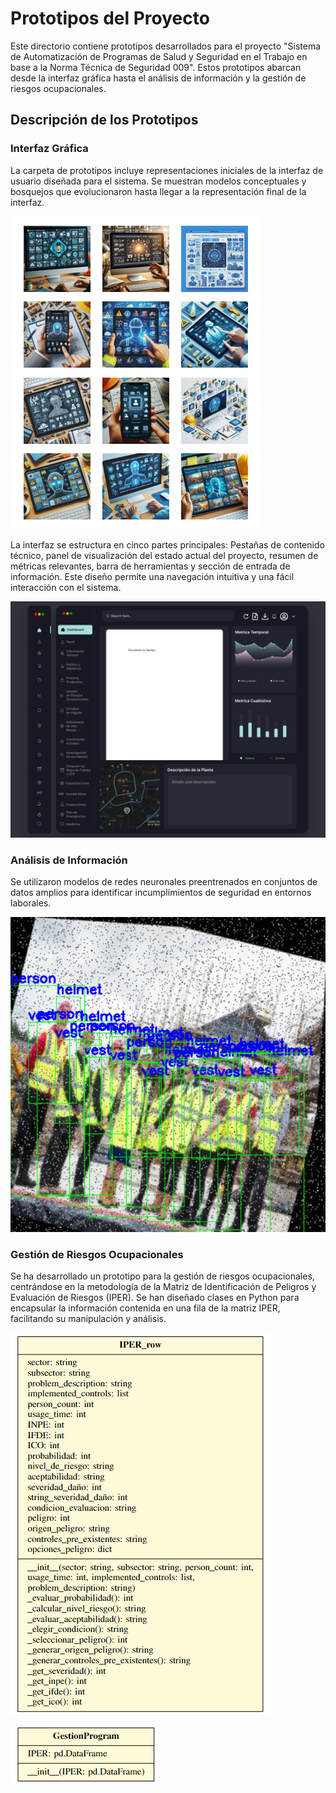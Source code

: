 # Prototipos del Proyecto

Este directorio contiene prototipos desarrollados para el proyecto "Sistema de Automatización de Programas de Salud y Seguridad en el Trabajo en base a la Norma Técnica de Seguridad 009". Estos prototipos abarcan desde la interfaz gráfica hasta el análisis de información y la gestión de riesgos ocupacionales.

## Descripción de los Prototipos

### Interfaz Gráfica

La carpeta de prototipos incluye representaciones iniciales de la interfaz de usuario diseñada para el sistema. Se muestran modelos conceptuales y bosquejos que evolucionaron hasta llegar a la representación final de la interfaz.

![Arte Conceptual de la Interfaz del Sistema](images/conceptArt.png)

La interfaz se estructura en cinco partes principales: Pestañas de contenido técnico, panel de visualización del estado actual del proyecto, resumen de métricas relevantes, barra de herramientas y sección de entrada de información. Este diseño permite una navegación intuitiva y una fácil interacción con el sistema.

![Prototipo de la Interfaz del Sistema](images/Dashboard.png)

### Análisis de Información

Se utilizaron modelos de redes neuronales preentrenados en conjuntos de datos amplios para identificar incumplimientos de seguridad en entornos laborales.

![Prototipo de Sistema de Detección de Incumplimientos de Seguridad](images/safety_detection.png)

### Gestión de Riesgos Ocupacionales

Se ha desarrollado un prototipo para la gestión de riesgos ocupacionales, centrándose en la metodología de la Matriz de Identificación de Peligros y Evaluación de Riesgos (IPER). Se han diseñado clases en Python para encapsular la información contenida en una fila de la matriz IPER, facilitando su manipulación y análisis.

![Diagrama UML de una fila de la matriz IPER](images/uml_iperRow.png)

![Diagrama UML de la clase GestionProgram](images/gestionprogram-uml.png)